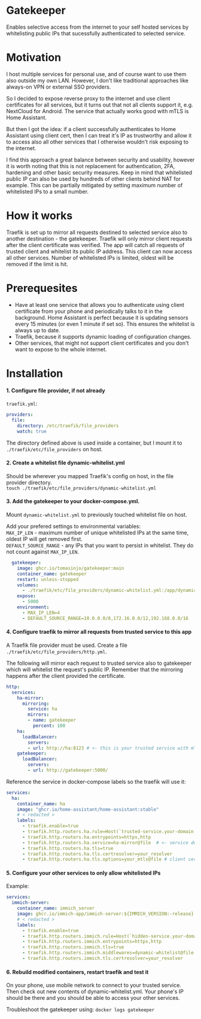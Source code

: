 # Gatekeeper
Enables selective access from the internet to your self hosted services by whitelisting public IPs that sucessfully authenticated to selected service.

# Motivation
I host multiple services for personal use, and of course want to use them also outside my own LAN. However, I don't like traditional approaches like always-on VPN or external SSO providers.

So I decided to expose reverse proxy to the internet and use client certificates for all services, but it turns out that not all clients support it, e.g. NextCloud for Android. The service that actually works good with mTLS is Home Assistant. 

But then I got the idea: if a client successfully authenticates to Home Assistant using client cert, then I can treat it's IP as trustworthy and allow it to access also all other services that I otherwise wouldn't risk exposing to the internet.

I find this approach a great balance between security and usability, however it is worth noting that this is not replacement for authentication, 2FA, hardening and other basic security measures. Keep in mind that whitelisted public IP can also be used by hundreds of other clients behind NAT for example. This can be partially mitigated by setting maximum number of whitelisted IPs to a small number.

# How it works
Traefik is set up to mirror all requests destined to selected service also to another destination - the gatekeeper. Traefik will only mirror client requests after the client certificate was verified. The app will catch all requests of trusted client and whitelist its public IP address. This client can now access all other services. Number of whitelisted IPs is limited, oldest will be removed if the limit is hit.

# Prerequesites
- Have at least one service that allows you to authenticate using client certificate from your phone and periodically talks to it in the background. Home Assistant is perfect because it is updating sensors every 15 minutes (or even 1 minute if set so). This ensures the whitelist is always up to date.
- Traefik, because it supports dynamic loading of configuration changes.
- Other services, that might not support client certificates and you don't want to expose to the whole internet.

# Installation
#### 1. Configure file provider, if not already

`traefik.yml`:
```yml
providers:  
  file:  
    directory: /etc/traefik/file_providers  
    watch: true  
```
The directory defined above is used inside a container, but I mount it to `./traefik/etc/file_providers` on host.

#### 2. Create a whitelist file dynamic-whitelist.yml
Should be wherever you mapped Traefik's config on host, in the file provider directory.  
`touch ./traefik/etc/file_providers/dynamic-whitelist.yml`

#### 3. Add the gatekeeper to your docker-compose.yml. 
Mount `dynamic-whitelist.yml` to previously touched whitelist file on host. 

Add your prefered settings to environmental variables:  
`MAX_IP_LEN` - maximum number of unique whitelisted IPs at the same time, oldest IP will get removed first.  
`DEFAULT_SOURCE_RANGE` - any IPs that you want to persist in whitelist. They do not count against `MAX_IP_LEN`.  
```yml
  gatekeeper:
    image: ghcr.io/tomasinjo/gatekeeper:main
    container_name: gatekeeper
    restart: unless-stopped
    volumes: 
      - ./traefik/etc/file_providers/dynamic-whitelist.yml:/app/dynamic-whitelist.yml
    expose: 
      - 5000
    environment:
      - MAX_IP_LEN=4
      - DEFAULT_SOURCE_RANGE=10.0.0.0/8,172.16.0.0/12,192.168.0.0/16
```

#### 4. Configure traefik to mirror all requests from trusted service to this app
A Traefik file provider must be used. Create a file `./traefik/etc/file_providers/http.yml`.  

The following will mirror each request to trusted service also to gatekeeper which will whitelist the request's public IP. Remember that the mirroring happens after the client provided the certificate.
```yml
http:
  services:
    ha-mirror:
      mirroring:
        service: ha
        mirrors:
        - name: gatekeeper
          percent: 100
    ha:
      loadBalancer:
        servers: 
        - url: http://ha:8123 # <- this is your trusted service with mTLS configured.
    gatekeeper:
      loadBalancer:
        servers: 
        - url: http://gatekeeper:5000/
```
Reference the service in docker-compose labels so the traefik will use it:
```yml
services:
  ha:
    container_name: ha
    image: "ghcr.io/home-assistant/home-assistant:stable"
    # < redacted >
    labels:
      - traefik.enable=true
      - traefik.http.routers.ha.rule=Host(`trusted-service.your-domain.com`)
      - traefik.http.routers.ha.entrypoints=https,http
      - traefik.http.routers.ha.service=ha-mirror@file  # <- service defined above
      - traefik.http.routers.ha.tls=true
      - traefik.http.routers.ha.tls.certresolver=your_resolver
      - traefik.http.routers.ha.tls.options=your_mtls@file # client cert auth
```
#### 5. Configure your other services to only allow whitelisted IPs

Example:
```yml
services:
  immich-server:
    container_name: immich_server
    image: ghcr.io/immich-app/immich-server:${IMMICH_VERSION:-release}
    # < redacted >
    labels:
      - traefik.enable=true
      - traefik.http.routers.immich.rule=Host(`hidden-service.your-domain.com`)
      - traefik.http.routers.immich.entrypoints=https,http
      - traefik.http.routers.immich.tls=true
      - traefik.http.routers.immich.middlewares=dynamic-whitelist@file # <-- add this
      - traefik.http.routers.immich.tls.certresolver=your_resolver
```
#### 6. Rebuild modified containers, restart traefik and test it

On your phone, use mobile network to connect to your trusted service. Then check out new contents of dynamic-whitelist.yml. Your phone's IP should be there and you should be able to access your other services.

Troubleshoot the gatekeeper using: `docker logs gatekeeper` 